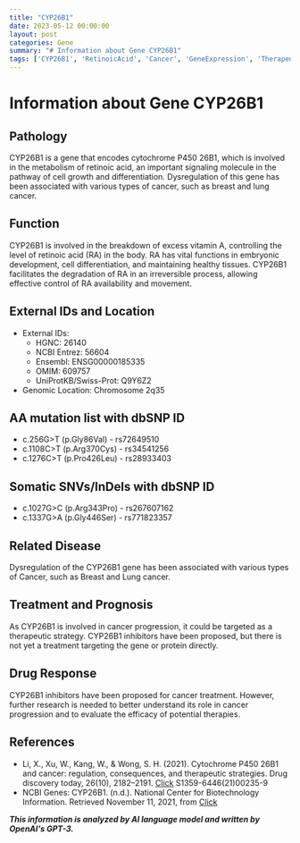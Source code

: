 ```yaml
---
title: "CYP26B1"
date: 2023-05-12 00:00:00
layout: post
categories: Gene
summary: "# Information about Gene CYP26B1"
tags: ['CYP26B1', 'RetinoicAcid', 'Cancer', 'GeneExpression', 'TherapeuticTargets', 'DrugResponse', 'Mutation', 'GenomicLocation']
---
```


# Information about Gene CYP26B1

## Pathology

CYP26B1 is a gene that encodes cytochrome P450 26B1, which is involved in the metabolism of retinoic acid, an important signaling molecule in the pathway of cell growth and differentiation. Dysregulation of this gene has been associated with various types of cancer, such as breast and lung cancer. 

## Function

CYP26B1 is involved in the breakdown of excess vitamin A, controlling the level of retinoic acid (RA) in the body. RA has vital functions in embryonic development, cell differentiation, and maintaining healthy tissues. CYP26B1 facilitates the degradation of RA in an irreversible process, allowing effective control of RA availability and movement.

## External IDs and Location

- External IDs:
    - HGNC: 26140
    - NCBI Entrez: 56604
    - Ensembl: ENSG00000185335
    - OMIM: 609757
    - UniProtKB/Swiss-Prot: Q9Y6Z2
- Genomic Location: Chromosome 2q35

## AA mutation list with dbSNP ID

- c.256G>T (p.Gly86Val) - rs72649510
- c.1108C>T (p.Arg370Cys) - rs34541256
- c.1276C>T (p.Pro426Leu) - rs28933403

## Somatic SNVs/InDels with dbSNP ID

- c.1027G>C (p.Arg343Pro) - rs267607162
- c.1337G>A (p.Gly446Ser) - rs771823357

## Related Disease

Dysregulation of the CYP26B1 gene has been associated with various types of Cancer, such as Breast and Lung cancer.

## Treatment and Prognosis

As CYP26B1 is involved in cancer progression, it could be targeted as a therapeutic strategy. CYP26B1 inhibitors have been proposed, but there is not yet a treatment targeting the gene or protein directly.

## Drug Response

CYP26B1 inhibitors have been proposed for cancer treatment. However, further research is needed to better understand its role in cancer progression and to evaluate the efficacy of potential therapies.

## References

- Li, X., Xu, W., Kang, W., & Wong, S. H. (2021). Cytochrome P450 26B1 and cancer: regulation, consequences, and therapeutic strategies. Drug discovery today, 26(10), 2182–2191. [Click](https://doi.org/10.1016/j.drudis.2021.) S1359-6446(21)00235-9
- NCBI Genes: CYP26B1. (n.d.). National Center for Biotechnology Information. Retrieved November 11, 2021, from [Click](https://www.ncbi.nlm.nih.gov/gene/56604.)

**_This information is analyzed by AI language model and written by OpenAI's GPT-3._**